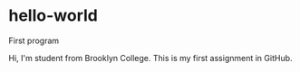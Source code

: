 # hello-world
First program

Hi, I'm student from Brooklyn College. This is my first assignment in GitHub.
